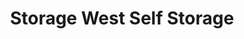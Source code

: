 ---
title: "Storage West Self Storage"
url: /lake-forest/storage-west-self-storage/
shop: storage rental
---
